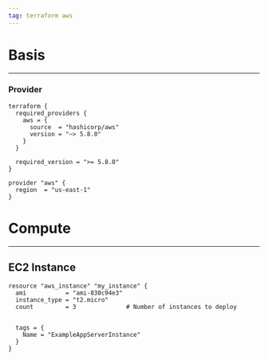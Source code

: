 ```yaml
---
tag: terraform aws
---
```


# Basis

---

### Provider


````hcl
terraform {
  required_providers {
    aws = {
      source  = "hashicorp/aws"
      version = "~> 5.8.0"
    }
  }

  required_version = ">= 5.8.0"
}

provider "aws" {
  region  = "us-east-1"
}
````

# Compute

---

## EC2 Instance


````hcl
resource "aws_instance" "my_instance" {
  ami           = "ami-830c94e3"
  instance_type = "t2.micro"
  count         = 3              # Number of instances to deploy
  

  tags = {
    Name = "ExampleAppServerInstance"
  }
}
````
